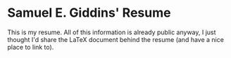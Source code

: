 Samuel E. Giddins' Resume
=========================

This is my resume. All of this information is already public anyway, I just thought I'd share the LaTeX document behind the resume (and have a nice place to link to).